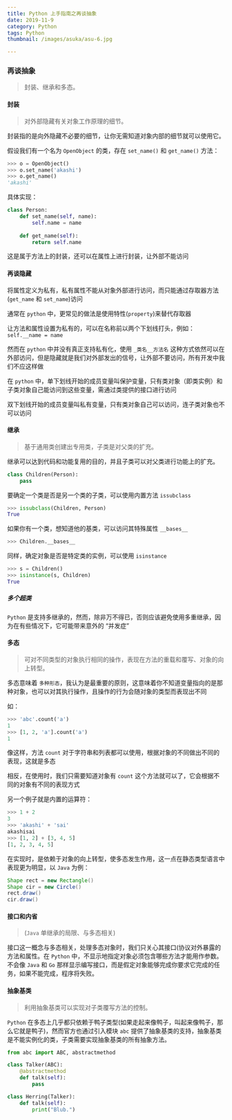 ```yaml
---
title: Python 上手指南之再谈抽象
date: 2019-11-9
category: Python
tags: Python
thumbnail: /images/asuka/asu-6.jpg

---
```


### 再谈抽象

> 封装、继承和多态。

<!-- more -->

#### 封装

> 对外部隐藏有关对象工作原理的细节。

封装指的是向外隐藏不必要的细节，让你无需知道对象内部的细节就可以使用它。

假设我们有一个名为 `OpenObject` 的类，存在 `set_name()` 和 `get_name()` 方法：

```python
>>> o = OpenObject()
>>> o.set_name('akashi')
>>> o.get_name()
'akashi'
```

具体实现：

```python
class Person:
    def set_name(self, name):
        self.name = name
    
    def get_name(self):
        return self.name
```

这是属于方法上的封装，还可以在属性上进行封装，让外部不能访问

#### 再谈隐藏

将属性定义为私有，私有属性不能从对象外部进行访问，而只能通过存取器方法(`get_name` 和 `set_name`)访问

通常在 `python` 中，更常见的做法是使用特性(`property`)来替代存取器

让方法和属性设置为私有的，可以在名称前以两个下划线打头，例如：`self.__name = name`

然而在 `python` 中并没有真正支持私有化，使用 `_类名__方法名` 这种方式依然可以在外部访问，但是隐藏就是我们对外部发出的信号，让外部不要访问，所有开发中我们不应这样做

在 `python` 中，单下划线开始的成员变量叫保护变量，只有类对象（即类实例）和子类对象自己能访问到这些变量，需通过类提供的接口进行访问

双下划线开始的成员变量叫私有变量，只有类对象自己可以访问，连子类对象也不可以访问


#### 继承

> 基于通用类创建出专用类，子类是对父类的扩充。

继承可以达到代码和功能复用的目的，并且子类可以对父类进行功能上的扩充。

```python
class Children(Person):
    pass
```

要确定一个类是否是另一个类的子类，可以使用内置方法 `issubclass`

```python
>>> issubclass(Children, Person)
True
```

如果你有一个类，想知道他的基类，可以访问其特殊属性 `__bases__`

```python
>>> Children.__bases__
```

同样，确定对象是否是特定类的实例，可以使用 `isinstance`

```python
>>> s = Children()
>>> isinstance(s, Children)
True
```

##### 多个超类

`Python` 是支持多继承的，然而，除非万不得已，否则应该避免使用多重继承，因为在有些情况下，它可能带来意外的 “并发症”

#### 多态

> 可对不同类型的对象执行相同的操作，表现在方法的重载和覆写、对象的向上转型。

多态意味着 `多种形态`，我认为是最重要的原则，这意味着你不知道变量指向的是那种对象，也可以对其执行操作，且操作的行为会随对象的类型而表现出不同

如：

```python
>>> 'abc'.count('a')
1
>>> [1, 2, 'a'].count('a')
1
```

像这样，方法 `count` 对于字符串和列表都可以使用，根据对象的不同做出不同的表现，这就是多态

相反，在使用时，我们只需要知道对象有 `count` 这个方法就可以了，它会根据不同的对象有不同的表现方式

另一个例子就是内置的运算符：

```python
>>> 1 + 2
3
>>> 'akashi' + 'sai'
akashisai
>>> [1, 2] + [3, 4, 5]
[1, 2, 3, 4, 5]
```

在实现时，是依赖于对象的向上转型，使多态发生作用，这一点在静态类型语言中表现更为明显，以 `Java` 为例：

```java
Shape rect = new Rectangle()
Shape cir = new Circle()
rect.draw()
cir.draw()
```

#### 接口和内省

> (`Java` 单继承的局限、与多态相关)

接口这一概念与多态相关，处理多态对象时，我们只关心其接口(协议对外暴露的方法和属性。在 `Python` 中，不显示地指定对象必须包含哪些方法才能用作参数。不会像 `Java` 和 `Go` 那样显示编写接口，而是假定对象能够完成你要求它完成的任务，如果不能完成，程序将失败。

#### 抽象基类

> 利用抽象基类可以实现对子类覆写方法的控制。

`Python` 在多态上几乎都只依赖于鸭子类型(如果走起来像鸭子，叫起来像鸭子，那么它就是鸭子)，然而官方也通过引入模块 `abc` 提供了抽象基类的支持，抽象基类是不能实例化的类，子类需要实现抽象基类的所有抽象方法。

```python
from abc import ABC, abstractmethod

class Talker(ABC):
    @abstractmethod
    def talk(self):
        pass
```

```python
class Herring(Talker):
    def talk(self):
        print("Blub.")
```
